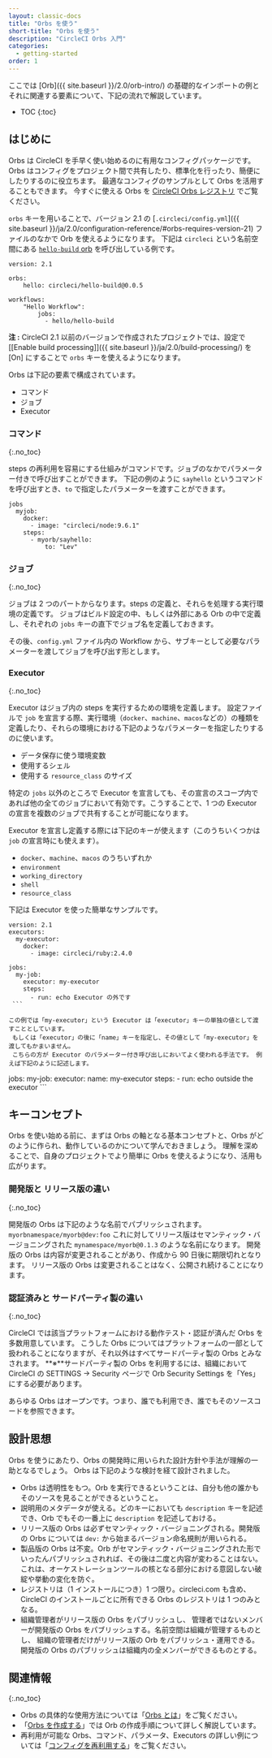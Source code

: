 ```yaml
---
layout: classic-docs
title: "Orbs を使う"
short-title: "Orbs を使う"
description: "CircleCI Orbs 入門"
categories:
  - getting-started
order: 1
---
```

ここでは [Orb]({{ site.baseurl }}/2.0/orb-intro/) の基礎的なインポートの例とそれに関連する要素について、下記の流れで解説しています。

- TOC
{:toc}

## はじめに

Orbs は CircleCI を手早く使い始めるのに有用なコンフィグパッケージです。 Orbs はコンフィグをプロジェクト間で共有したり、標準化を行ったり、簡便にしたりするのに役立ちます。 最適なコンフィグのサンプルとして Orbs を活用することもできます。 今すぐに使える Orbs を [CircleCI Orbs レジストリ](https://circleci.com/orbs/registry/) でご覧ください。

`orbs` キーを用いることで、バージョン 2.1 の [`.circleci/config.yml`]({{ site.baseurl }}/ja/2.0/configuration-reference/#orbs-requires-version-21) ファイルのなかで Orb を使えるようになります。 下記は `circleci` という名前空間にある [`hello-build` orb](https://circleci.com/orbs/registry/orb/circleci/hello-build) を呼び出している例です。

    version: 2.1
    
    orbs:
        hello: circleci/hello-build@0.0.5
    
    workflows:
        "Hello Workflow":
            jobs:
              - hello/hello-build
    

**注 :** CircleCI 2.1 以前のバージョンで作成されたプロジェクトでは、設定で [[Enable build processing]]({{ site.baseurl }}/ja/2.0/build-processing/) を [On] にすることで `orbs` キーを使えるようになります。

Orbs は下記の要素で構成されています。

- コマンド
- ジョブ
- Executor 

### コマンド
{:.no_toc}

steps の再利用を容易にする仕組みがコマンドです。ジョブのなかでパラメーター付きで呼び出すことができます。 下記の例のように `sayhello` というコマンドを呼び出すとき、`to` で指定したパラメーターを渡すことができます。

    jobs
      myjob:
        docker:
          - image: "circleci/node:9.6.1"
        steps:
          - myorb/sayhello:
              to: "Lev"
    

### ジョブ
{:.no_toc}

ジョブは 2 つのパートからなります。steps の定義と、それらを処理する実行環境の定義です。 ジョブはビルド設定の中、もしくは外部にある Orb の中で定義し、それぞれの `jobs` キーの直下でジョブ名を定義しておきます。

その後、`config.yml` ファイル内の Workflow から、サブキーとして必要なパラメーターを渡してジョブを呼び出す形とします。

### Executor
{:.no_toc}

Executor はジョブ内の steps を実行するための環境を定義します。 設定ファイルで `job` を宣言する際、実行環境（`docker`、`machine`、`macos`などの）の種類を定義したり、それらの環境における下記のようなパラメーターを指定したりするのに使います。

- データ保存に使う環境変数
- 使用するシェル
- 使用する `resource_class` のサイズ

特定の `jobs` 以外のところで Executor を宣言しても、その宣言のスコープ内であれば他の全てのジョブにおいて有効です。こうすることで、1 つの Executor の宣言を複数のジョブで共有することが可能になります。

Executor を宣言し定義する際には下記のキーが使えます（このうちいくつかは `job` の宣言時にも使えます）。

- `docker`、`machine`、`macos` のうちいずれか
- `environment`
- `working_directory`
- `shell`
- `resource_class`

下記は Executor を使った簡単なサンプルです。

    version: 2.1
    executors:
      my-executor:
        docker:
          - image: circleci/ruby:2.4.0
    
    jobs:
      my-job:
        executor: my-executor
        steps:
          - run: echo Executor の外です
     ```
    
    この例では「my-executor」という Executor は「executor」キーの単独の値として渡すこととしています。
     もしくは「executor」の後に「name」キーを指定し、その値として「my-executor」を渡してもかまいません。
     こちらの方が Executor のパラメーター付き呼び出しにおいてよく使われる手法です。 例えば下記のように記述します。
    
    

jobs: my-job: executor: name: my-executor steps: - run: echo outside the executor ```

## キーコンセプト

Orbs を使い始める前に、まずは Orbs の軸となる基本コンセプトと、Orbs がどのように作られ、動作しているのかについて学んでおきましょう。 理解を深めることで、自身のプロジェクトでより簡単に Orbs を使えるようになり、活用も広がります。

### 開発版と リリース版の違い
{:.no_toc}

開発版の Orbs は下記のような名前でパブリッシュされます。 ```myorbnamespace/myorb@dev:foo``` これに対してリリース版はセマンティック・バージョニングされた `mynamespace/myorb@0.1.3` のような名前になります。 開発版の Orbs は内容が変更されることがあり、作成から 90 日後に期限切れとなります。 リリース版の Orbs は変更されることはなく、公開され続けることになります。

### 認証済みと サードパーティ製の違い
{:.no_toc}

CircleCI では該当プラットフォームにおける動作テスト・認証が済んだ Orbs を多数用意しています。 こうした Orbs についてはプラットフォームの一部として扱われることになりますが、それ以外はすべてサードパーティ製の Orbs とみなされます。 **※**サードパーティ製の Orbs を利用するには、組織において CircleCI の SETTINGS → Security ページで Orb Security Settings を「Yes」にする必要があります。

<aside class="notice">
あらゆる Orbs はオープンです。つまり、誰でも利用でき、誰でもそのソースコードを参照できます。 
</aside>

## 設計思想

Orbs を使うにあたり、Orbs の開発時に用いられた設計方針や手法が理解の一助となるでしょう。 Orbs は下記のような検討を経て設計されました。

- Orbs は透明性をもつ。Orb を実行できるということは、自分も他の誰かもそのソースを見ることができるということ。
- 説明用のメタデータが使える。どのキーにおいても ```description``` キーを記述でき、Orb でもその一番上に `description` を記述しておける。
- リリース版の Orbs は必ずセマンティック・バージョニングされる。開発版の Orbs については `dev:` から始まるバージョン命名規則が用いられる。
- 製品版の Orbs は不変。Orb がセマンティック・バージョニングされた形でいったんパブリッシュされれば、その後は二度と内容が変わることはない。 これは、オーケストレーションツールの核となる部分における意図しない破綻や挙動の変化を防ぐ。
- レジストリは（1 インストールにつき）1 つ限り。circleci.com も含め、CircleCI のインストールごとに所有できる Orbs のレジストリは 1 つのみとなる。
- 組織管理者がリリース版の Orbs をパブリッシュし、 管理者ではないメンバーが開発版の Orbs をパブリッシュする。名前空間は組織が管理するものとし、 組織の管理者だけがリリース版の Orb をパブリッシュ・運用できる。 開発版の Orbs のパブリッシュは組織内の全メンバーができるものとする。

## 関連情報
{:.no_toc}

- Orbs の具体的な使用方法については「[Orbs とは]({{site.baseurl}}/2.0/orb-intro/)」をご覧ください。
- 「[Orbs を作成する]({{site.baseurl}}/2.0/creating-orbs/)」では Orb の作成手順について詳しく解説しています。
- 再利用が可能な Orbs、コマンド、パラメータ、Executors の詳しい例については「[コンフィグを再利用する]({{site.baseurl}}/ja/2.0/reusing-config/)」をご覧ください。